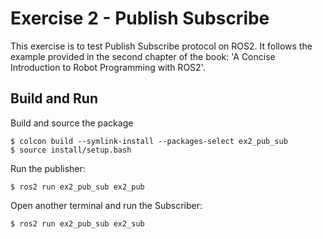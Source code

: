# Exercise 2 - Publish Subscribe
This exercise is to test Publish Subscribe protocol on ROS2. It follows the example provided in the second chapter of the book: 'A Concise Introduction to Robot Programming with ROS2'. 

## Build and Run

Build and source the package
```
$ colcon build --symlink-install --packages-select ex2_pub_sub
$ source install/setup.bash
```

Run the publisher:

```
$ ros2 run ex2_pub_sub ex2_pub
```

Open another terminal and run the Subscriber:

```
$ ros2 run ex2_pub_sub ex2_sub
```
